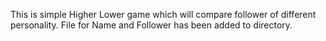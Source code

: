 This is simple Higher Lower game which will compare follower of different personality.
File for Name and Follower has been added to directory.
